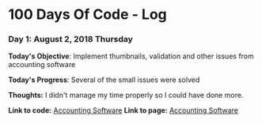 # 100 Days Of Code - Log

### Day 1: August 2, 2018 Thursday

**Today's Objective**: Implement thumbnails, validation and other issues from accounting software

**Today's Progress**: Several of the small issues were solved

**Thoughts:**  I didn't manage my time properly so I could have done more.

**Link to code:** [Accounting Software](https://github.com/dasalgadob/accountingSoftware) 
**Link to page:** [Accounting Software](https://github.com/dasalgadob/accountingSoftware) 

